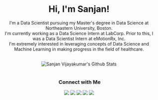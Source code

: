 <h1 align="center">Hi, I'm Sanjan! </h1>

<p align="center" width="150px"> I'm a Data Scientist pursuing my Master's degree in Data Science at Northeastern University, Boston. <br>I'm currently working as a Data Science Intern at LabCorp. Prior to this, I was a Data Scientist Intern at eMotionRx, Inc. <br> I'm extremely interested in leveraging concepts of Data Science and Machine Learning in making progress in the field of healthcare.</p>
<br>

<div align="center">
<img align="center" src="https://github-readme-stats.vercel.app/api?username=sanjsvk&include_all_commits=true&count_private=true&show_icons=true&line_height=20&title_color=7A7ADB&icon_color=2234AE&text_color=D3D3D3&bg_color=0,000000,130F40" alt="Sanjan Vijayakumar's Github Stats">

</br>
</br>

### &nbsp;Connect with Me

<p align="center">
<a href="https://www.linkedin.com/in/sanjanvijayakumar/"><img src="https://img.shields.io/badge/-Sanjan%20Vijayakumar-0077B5?style=flat&logo=Linkedin&logoColor=white"/></a>
<a href="mailto:vijayakumar.sa@northeastern.edu"><img src="https://img.shields.io/badge/-vijayakumar.sa@northeastern.edu-D14836?style=flat&logo=Gmail&logoColor=white"/></a>
<a href="https://www.instagram.com/sanj.an/?hl=en"><img src="https://img.shields.io/badge/-@sanj.an-E4405F?style=flat&logo=Instagram&logoColor=white"/></a>
<a href="hhttps://www.facebook.com/sanjan.vijayakumar/"><img src="https://img.shields.io/badge/-Sanjan Vijayakumar-1877F2?style=flat&logo=Facebook&logoColor=white"/></a>
<a href="https://twitter.com/sanjansvk"><img src="https://img.shields.io/badge/-Sanjan Vijayakumar-1DA1F2?style=flat&logo=twitter&logoColor=white"/></a>
</p>
